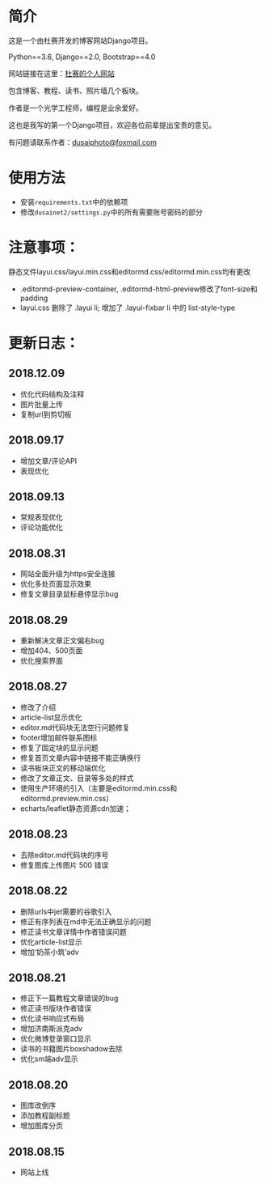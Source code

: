 # 简介
这是一个由杜赛开发的博客网站Django项目。

Python==3.6, Django==2.0, Bootstrap==4.0

网站链接在这里：[杜赛的个人网站](https://www.dusaiphoto.com)

包含博客、教程、读书、照片墙几个板块。

作者是一个光学工程师，编程是业余爱好。

这也是我写的第一个Django项目，欢迎各位前辈提出宝贵的意见。

有问题请联系作者：dusaiphoto@foxmail.com

# 使用方法
- 安装`requirements.txt`中的依赖项
- 修改`dusainet2/settings.py`中的所有需要账号密码的部分

# 注意事项：
静态文件layui.css/layui.min.css和editormd.css/editormd.min.css均有更改
- .editormd-preview-container, .editormd-html-preview修改了font-size和padding
- layui.css 删除了 .layui li; 增加了 .layui-fixbar li 中的 list-style-type

# 更新日志：
## 2018.12.09
- 优化代码结构及注释
- 图片批量上传
- 复制url到剪切板

## 2018.09.17
- 增加文章/评论API
- 表现优化

## 2018.09.13
- 常规表现优化
- 评论功能优化


## 2018.08.31
- 网站全面升级为https安全连接
- 优化多处页面显示效果
- 修复文章目录鼠标悬停显示bug


## 2018.08.29
- 重新解决文章正文偏右bug
- 增加404、500页面
- 优化搜索界面


## 2018.08.27
- 修改了介绍
- article-list显示优化
- editor.md代码块无法空行问题修复
- footer增加邮件联系图标
- 修复了固定块的显示问题
- 修复首页文章内容中链接不能正确换行
- 读书板块正文的移动端优化
- 修改了文章正文、目录等多处的样式
- 使用生产环境的引入（主要是editormd.min.css和editormd.preview.min.css）
- echarts/leaflet静态资源cdn加速；


## 2018.08.23
- 去除editor.md代码块的序号
- 修复图库上传图片 500 错误


## 2018.08.22
- 删除urls中jet需要的谷歌引入
- 修正有序列表在md中无法正确显示的问题
- 修正读书文章详情中作者错误问题
- 优化article-list显示
- 增加‘奶茶小筑’adv


## 2018.08.21
- 修正下一篇教程文章错误的bug
- 修正读书版块作者错误
- 优化读书响应式布局
- 增加济南斯派克adv
- 优化微博登录窗口显示
- 读书的书籍图片boxshadow去除
- 优化sm端adv显示

## 2018.08.20
- 图库改倒序
- 添加教程副标题
- 增加图库分页

## 2018.08.15
- 网站上线
